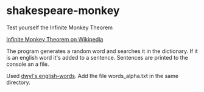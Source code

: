 # shakespeare-monkey
Test yourself the Infinite Monkey Theorem

[Infinite Monkey Theorem on Wikipedia](https://en.wikipedia.org/wiki/Infinite_monkey_theorem)

The program generates a random word and searches it in the dictionary. If it is an english word it's added to a sentence. Sentences are printed to the console an a file.

Used [dwyl's english-words](https://github.com/dwyl/english-words). Add the file words_alpha.txt in the same directory.

